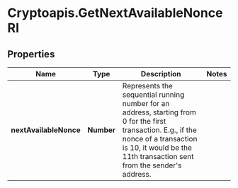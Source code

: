 # Cryptoapis.GetNextAvailableNonceRI

## Properties

Name | Type | Description | Notes
------------ | ------------- | ------------- | -------------
**nextAvailableNonce** | **Number** | Represents the sequential running number for an address, starting from 0 for the first transaction. E.g., if the nonce of a transaction is 10, it would be the 11th transaction sent from the sender&#39;s address. | 


